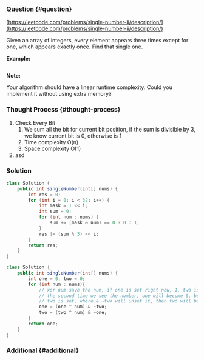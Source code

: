 ### Question {#question}

[https://leetcode.com/problems/single-number-ii/description/](https://leetcode.com/problems/single-number-ii/description/)

Given an array of integers, every element appears three times except for one, which appears exactly once. Find that single one.

**Example:**

```

```

**Note:**

Your algorithm should have a linear runtime complexity. Could you implement it without using extra memory?

### Thought Process {#thought-process}

1. Check Every Bit
   1. We sum all the bit for current bit position, if the sum is divisible by 3, we know current bit is 0, otherwise is 1
   2. Time complexity O\(n\)
   3. Space complexity O\(1\)
2. asd

### Solution

```java
class Solution {
    public int singleNumber(int[] nums) {
        int res = 0;
        for (int i = 0; i < 32; i++) {
            int mask = 1 << i;
            int sum = 0;
            for (int num : nums) {
                sum += (mask & num) == 0 ? 0 : 1;
            }
            res |= (sum % 3) << i;
        }
        return res;
    }
}
```

```java
class Solution {
    public int singleNumber(int[] nums) {
        int one = 0, two = 0;
        for (int num : nums){
            // xor num save the num, if one is set right now, 1, two is 0
            // the second time we see the number, one will become 0, because
            // two is set, where & ~two will unset it, then two will become set.
            one = (one ^ num) & ~two;
            two = (two ^ num) & ~one;
        }
        return one;
    }
}
```

### Additional {#additional}



